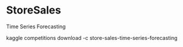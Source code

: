 # StoreSales
Time Series Forecasting

kaggle competitions download -c store-sales-time-series-forecasting
